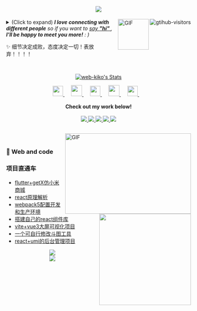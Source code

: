 <h1 align="center"> <a href="https://sunguoqi.com/"> <img src="https://readme-typing-svg.herokuapp.com/?lines= 撸码的快乐！人走了，代码还在！!&center=true&size=27"> </a> </h1>
<a href="https://github.com/web-kiko/computer-vision-in-action">
    <img align="right" src="https://komarev.com/ghpvc/?username=web-kiko&label=Visitors&color=red&style=flat&logo=github" alt="gtihub-visitors" />
</a>
 

 
<img align="right" alt="GIF" src="https://media.giphy.com/media/LnQjpWaON8nhr21vNW/giphy.gif" width="84" title="Say HI"> <details><summary>(Click to expand) <em><b>I love connecting with different people</b> so if you want to <a href="https://voup.cn" >say <b>"hi" </b></a>, <b>I'll be happy to meet you more!</b> : )</em></summary>
 
<!--my introduction start-->
    
- 🔭 empty
- 🌱 empty
- 🤔 Only two things make me moved. 
  1. empty
  2. empty
- ❤️ I like eating 🍉, raising 🐓, playing 🏓, sleeping in 🛌 and 📺 [ACGN]
- 💬 Be free to ask me about anything [here](https://github.com/web-kiko/web-kiko/issues).
 
---
</details>
  
  ✨ 细节决定成败，态度决定一切！表放弃！！！！
 
 
<!--my introduction end -->
 
<br>
 
<p align="center">
  <a href="https://github.com/web-kiko" class="rich-diff-level-one">
    <img src="https://github-readme-stats.vercel.app/api?username=web-kiko&title_color=333&text_color=777" alt="web-kiko's Stats" >
    <!-- &hide=issues
    <img src="https://github-readme-stats.vercel.app/api?username=web-kiko&hide=issues&title_color=333&text_color=777" alt="web-kiko's Stats" >
    -->
  </a>
</p>
 
<p align="center">
  <a href= "https://voup.cn/wp-content/uploads/2023/06/voup-weixing.jpg" target="_blank" alt="WeChat" title="WeChat">
    <img src="https://img.icons8.com/ios-filled/50/000000/weixing.png" width="28px"/>
  </a>
  &emsp;
 
  <a href="https://space.bilibili.com/275728029" target="_blank" alt="Bilibili" title="Bilibili">
    <img src="https://user-images.githubusercontent.com/29084184/166415345-91925d37-c66f-448f-8d75-c8355fe0b692.png" width="30px"/>
  </a>
  &emsp;
  <a href= "https://voup.cn" target="_blank" alt="Instagram" title="Instagram">
    <img src="https://voup.cn/wp-content/uploads/2023/06/icons8-log-cabin-32.png" width="28px"/>
  </a>
  &emsp;
      <a href="https://blog.csdn.net/HHHHHHHHII" target="_blank" alt="CSDN" title="CSDN">
    <img src="https://img.icons8.com/material/48/000000/csdn.png" width="30px"/>
  </a>
  &emsp;
     <a href="https://www.zhihu.com/people/mei-yi-tian-wei-ming-tian-33-52" target="_blank" alt="Zhihu" title="Zhihu">
    <img src="https://img.icons8.com/material-two-tone/50/000000/zhihu.png" width="28px"/>
  </a>
  &emsp;
  <br><br>
  <strong>Check out my work below!</strong>
  <br><br>
  <a href="https://github.com/web-kiko">
    <img src="https://badges.strrl.dev/visits/web-kiko/web-kiko?style=flat-square&color=black&logo=github">
  </a>
  <a href="https://github.com/web-kiko">
    <img src="https://badges.strrl.dev/years/web-kiko?style=flat-square&color=black&logo=github">
  </a>
  <a href="https://github.com/web-kiko?tab=repositories">
    <img src="https://badges.strrl.dev/repos/web-kiko?style=flat-square&color=black&logo=github">
  </a>
  <a href="https://gist.github.com/web-kiko">
    <img src="https://badges.strrl.dev/gists/web-kiko?style=flat-square&color=black&logo=github">
  </a>
  <a href="https://github.com/web-kiko">
    <img src="https://badges.strrl.dev/commits/monthly/web-kiko?style=flat-square&color=black&logo=github">
  </a>
</p>
 
<h2></h2>
 
<img align="right" alt="GIF" src="OctoCharmve/code.gif" width="343" height="220" title="Do what you like, and do it best!"> &nbsp;&nbsp;&nbsp;&nbsp;
 
### 🧠 Web and code
 
<img align="right" width="250" src="https://cdn.jsdelivr.net/gh/sun0225SUN/sun0225SUN/assets/images/hi.gif" />
 
<!-- START_SECTION:brain -->
###  项目直通车

* <a href='https://github.com/web-kiko/flutter3_getx_shop' target='_blank'>flutter+getX仿小米商城</a>
* <a href='https://github.com/web-kiko/react17-source' target='_blank'>react原理解析 </a> 
* <a href='https://github.com/web-kiko/webpack5_react' target='_blank'>webpack5配置开发和生产环境</a> 
* <a href='https://github.com/web-kiko/kiko_ui' target='_blank'>搭建自己的react组件库</a> 
* <a href='https://github.com/web-kiko/Vue_Echarts_Visualization' target='_blank'>vite+vue3大屏可视化项目</a> 
* <a href='https://github.com/web-kiko/Bucket_map_tool' target='_blank'>一个可自行修改斗图工具</a> 
* <a href='https://github.com/web-kiko/umi_shop' target='_blank'>react+umi的后台管理项目</a>
<!-- END_SECTION:brain -->
 
</td></tr>
 
<tr><td>
 

 
<div align="center"> <img src="https://github-readme-activity-graph.vercel.app/graph?username=web-kiko&theme=xcode" /> </div>

<div align="center"> <img src="https://github-readme-streak-stats.herokuapp.com/?user=sun0225SUN" /> </div>

 
<!-- END_SECTION:douban -->
 
</td></tr>
 
<tr><td>
